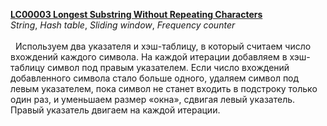 <b><a href="https://leetcode.com/problems/longest-substring-without-repeating-characters/">LC00003 Longest Substring Without Repeating Characters</a></b>
<br>
<i>String</i>, <i>Hash table</i>, <i>Sliding window</i>, <i>Frequency counter</i><br><br>
​
​
Используем два указателя и хэш-таблицу, в который считаем число вхождений каждого символа. На каждой итерации добавляем в хэш-таблицу символ под правым указателем. Если число вхождений добавленного символа стало больше одного, удаляем символ под левым указателем, пока символ не станет входить в подстроку только один раз, и уменьшаем размер «окна», сдвигая левый указатель. Правый указатель двигаем на каждой итерации.
​